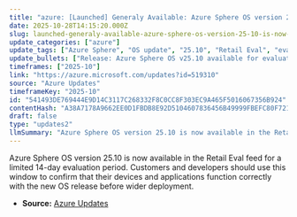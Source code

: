```yaml
---
title: "azure: [Launched] Generaly Available: Azure Sphere OS version 25.10 is now available for evaluation"
date: 2025-10-28T14:15:20.000Z
slug: launched-generaly-available-azure-sphere-os-version-25-10-is-now-available-for-evaluation
update_categories: ["azure"]
update_tags: ["Azure Sphere", "OS update", "25.10", "Retail Eval", "evaluation", "IoT", "release"]
update_bullets: ["Release: Azure Sphere OS v25.10 available for evaluation in the Retail Eval feed.", "Evaluation period: 14 days (about 2 weeks) for testing the release.", "Action: Verify that your applications and devices operate properly with v25.10 during the evaluation window.", "Audience: Device manufacturers, developers, and operations teams should perform compatibility and functional testing before broader rollout.", "Next steps: Monitor results and plan deployment based on validation outcomes."]
timeframes: ["2025-10"]
link: "https://azure.microsoft.com/updates?id=519310"
source: "Azure Updates"
timeframeKey: "2025-10"
id: "541493DE769444E9D14C3117C268332F8C0CC8F303EC9A465F5016067356B924"
contentHash: "A38A7178A9662EE0D1FBDB8E92D5104607836456B49999FBEFC80F7211F36F57"
draft: false
type: "updates2"
llmSummary: "Azure Sphere OS version 25.10 is now available in the Retail Eval feed for a limited 14-day evaluation period. Customers and developers should use this window to confirm that their devices and applications function correctly with the new OS release before wider deployment."
---
```


Azure Sphere OS version 25.10 is now available in the Retail Eval feed for a limited 14-day evaluation period. Customers and developers should use this window to confirm that their devices and applications function correctly with the new OS release before wider deployment.

- **Source:** [Azure Updates](https://azure.microsoft.com/updates?id=519310)
